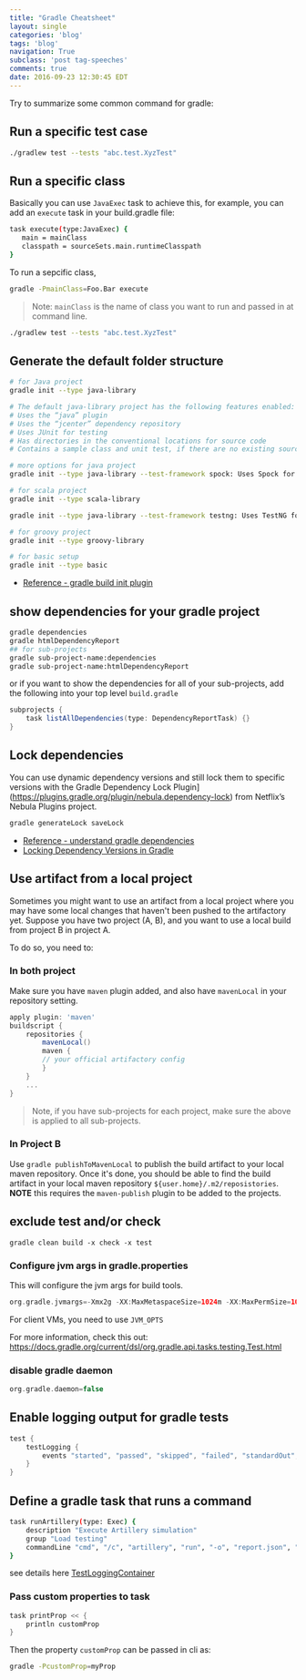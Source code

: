```yaml
---
title: "Gradle Cheatsheet"
layout: single
categories: 'blog'
tags: 'blog'
navigation: True
subclass: 'post tag-speeches'
comments: true
date: 2016-09-23 12:30:45 EDT
---
```


Try to summarize some common command for gradle:

## Run a specific test case

```bash
./gradlew test --tests "abc.test.XyzTest"
```
## Run a specific class

Basically you can use `JavaExec` task to achieve this, for example, you can add an `execute` task in your build.gradle file:

```bash
task execute(type:JavaExec) {
   main = mainClass
   classpath = sourceSets.main.runtimeClasspath
}
```

To run a sepcific class,

```bash
gradle -PmainClass=Foo.Bar execute
```

> Note: `mainClass` is the name of class you want to run and passed in at command line.

```bash
./gradlew test --tests "abc.test.XyzTest"
```

## Generate the default folder structure

```bash
# for Java project
gradle init --type java-library

# The default java-library project has the following features enabled:
# Uses the “java” plugin
# Uses the “jcenter” dependency repository
# Uses JUnit for testing
# Has directories in the conventional locations for source code
# Contains a sample class and unit test, if there are no existing source or test files

# more options for java project
gradle init --type java-library --test-framework spock: Uses Spock for testing instead of JUnit

# for scala project
gradle init --type scala-library

gradle init --type java-library --test-framework testng: Uses TestNG for testing instead of JUnit

# for groovy project
gradle init --type groovy-library

# for basic setup
gradle init --type basic
```

- [Reference - gradle build init plugin](https://docs.gradle.org/current/userguide/build_init_plugin.html)

## show dependencies for your gradle project

```bash
gradle dependencies
gradle htmlDependencyReport
## for sub-projects
gradle sub-project-name:dependencies
gradle sub-project-name:htmlDependencyReport
```

or if you want to show the dependencies for all of your sub-projects, add the following into your top level `build.gradle`

```groovy
subprojects {
    task listAllDependencies(type: DependencyReportTask) {}
}
```

## Lock dependencies

You can use dynamic dependency versions and still lock them to specific versions with the Gradle Dependency Lock Plugin](https://plugins.gradle.org/plugin/nebula.dependency-lock) from Netflix’s Nebula Plugins project.

```bash
gradle generateLock saveLock
```


- [Reference - understand gradle dependencies](https://www.devsbedevin.com/android-understanding-gradle-dependencies-and-resolving-conflicts/)
- [Locking Dependency Versions in Gradle](https://jkutner.github.io/2017/03/29/locking-gradle-dependencies.html)

## Use artifact from a local project

Sometimes you might want to use an artifact from a local project where you may have some local changes that haven't been pushed to the artifactory yet. Suppose you have two project (A, B), and you want to use a local build from project B in project A.

To do so, you need to:

### In both project

Make sure you have `maven` plugin added, and also have `mavenLocal` in your repository setting.

```groovy
apply plugin: 'maven'
buildscript {
    repositories {
        mavenLocal()
        maven {
        // your official artifactory config
        }
    }
    ...
}

```

> Note, if you have sub-projects for each project, make sure the above is applied to all sub-projects.

### In Project B

Use `gradle publishToMavenLocal` to publish the build artifact to your local maven repository. Once it's done, you should be able to find the build artifact in your local maven repository `${user.home}/.m2/reposistories`.
**NOTE** this requires the `maven-publish` plugin to be added to the projects.

## exclude test and/or check

```
gradle clean build -x check -x test
```


### Configure jvm args in gradle.properties

This will configure the jvm args for build tools.
```groovy
org.gradle.jvmargs=-Xmx2g -XX:MaxMetaspaceSize=1024m -XX:MaxPermSize=1024m -XX:+HeapDumpOnOutOfMemoryError -Dfile.encoding=UTF-8
```
For client VMs, you need to use `JVM_OPTS`

For more information, check this out: https://docs.gradle.org/current/dsl/org.gradle.api.tasks.testing.Test.html

### disable gradle daemon


```groovy
org.gradle.daemon=false
```

## Enable logging output for gradle tests


```groovy
test {
    testLogging {
        events "started", "passed", "skipped", "failed", "standardOut", "standardError"
    }
}
```

## Define a gradle task that runs a command

```bash
task runArtillery(type: Exec) {
    description "Execute Artillery simulation"
    group "Load testing"
    commandLine "cmd", "/c", "artillery", "run", "-o", "report.json", "./src/artillery/artillery-demo.yml"
}
```

see details here [TestLoggingContainer](https://docs.gradle.org/current/dsl/org.gradle.api.tasks.testing.logging.TestLoggingContainer.html)


### Pass custom properties to task

```groovy
task printProp << {
    println customProp
}
```

Then the property `customProp` can be passed in cli as:
```bash
gradle -PcustomProp=myProp
```
